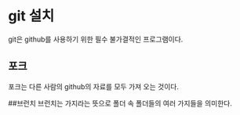 git 설치
==================

git은 github를 사용하기 위한 필수 불가결적인 프로그램이다.

포크
-------------

포크는 다른 사람의 github의 자료를 모두 가져 오는 것이다.

##브런치
브런치는 가지라는 뜻으로 폴더 속 폴더들의 여러 가지들을 의미한다.

